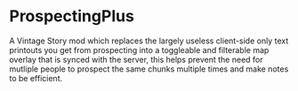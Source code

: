 # ProspectingPlus

A Vintage Story mod which replaces the largely useless client-side only text printouts you get from prospecting into a toggleable and filterable map overlay that is synced with the server, this helps prevent the need for mutliple people to prospect the same chunks multiple times and make notes to be efficient.
